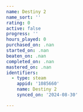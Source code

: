 ```yaml
---
name: Destiny 2
name_sort: ''
rating: 0
active: false
progress: ''
hours_played: 0
purchased_on: .nan
started_on: .nan
beaten_on: .nan
completed_on: .nan
mastered_on: .nan
identifiers:
  - type: steam
    appid: '1085660'
    name: Destiny 2
    synced_on: '2024-08-30'

---
```

